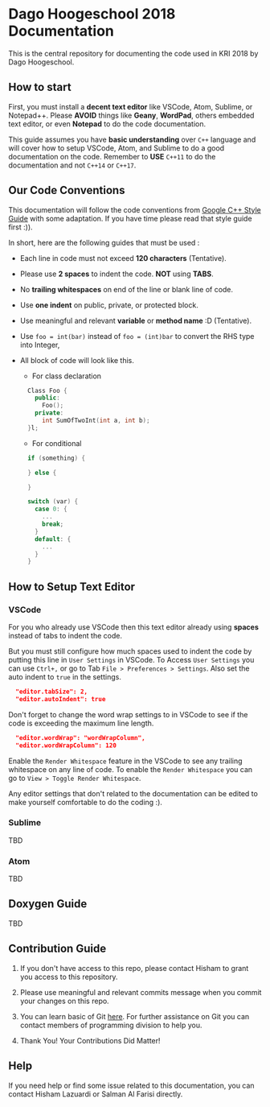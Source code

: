 # Dago Hoogeschool 2018 Documentation

This is the central repository for documenting the code used in KRI 2018 by Dago Hoogeschool.

## How to start

First, you must install a **decent text editor** like VSCode, Atom, Sublime, or Notepad++. Please **AVOID** things like **Geany**, **WordPad**, others embedded text editor, or even **Notepad** to do the code documentation.

This guide assumes you have **basic understanding** over `C++` language and will cover how to setup VSCode, Atom, and Sublime to do a good documentation on the code. Remember to **USE** `C++11` to do the documentation and not `C++14` or `C++17`.

## Our Code Conventions

This documentation will follow the code conventions from [Google C++ Style Guide](https://google.github.io/styleguide/cppguide.html#Line_Length) with some adaptation. If you have time please read that style guide first :)).

In short, here are the following guides that must be used :

* Each line in code must not exceed **120 characters** (Tentative).

* Please use **2 spaces** to indent the code. **NOT** using **TABS**.

* No **trailing whitespaces** on end of the line or blank line of code.

* Use **one indent** on public, private, or protected block.

* Use meaningful and relevant **variable** or **method name** :D (Tentative).

* Use `foo = int(bar)` instead of `foo = (int)bar` to convert the RHS type into Integer,

* All block of code will look like this.

  * For class declaration

  ```c++
    Class Foo {
      public:
        Foo();
      private:
        int SumOfTwoInt(int a, int b);
    }l;
  ```

  * For conditional

  ```c++
    if (something) {

    } else {

    }

    switch (var) {
      case 0: {
        ...
        break;
      }
      default: {
        ...
      }
    }
  ```

## How to Setup Text Editor

### VSCode

For you who already use VSCode then this text editor already using **spaces** instead of tabs to indent the code.

But you must still configure how much spaces used to indent the code by putting this line in `User Settings` in VSCode. To Access `User Settings` you can use `Ctrl+,` or go to Tab `File > Preferences > Settings`. Also set the auto indent to `true` in the settings.

```json
  "editor.tabSize": 2,
  "editor.autoIndent": true
```

Don't forget to change the word wrap settings to in VSCode to see if the code is exceeding the maximum line length.

```json
  "editor.wordWrap": "wordWrapColumn",
  "editor.wordWrapColumn": 120
```

Enable the `Render Whitespace` feature in the VSCode to see any trailing whitespace on any line of code. To enable the `Render Whitespace` you can go to `View > Toggle Render Whitespace`.

Any editor settings that don't related to the documentation can be edited to make yourself comfortable to do the coding :).

### Sublime

TBD

### Atom

TBD

## Doxygen Guide

TBD

## Contribution Guide

1. If you don't have access to this repo, please contact Hisham to grant you access to this repository.

2. Please use meaningful and relevant commits message when you commit your changes on this repo.

3. You can learn basic of Git [here](https://www.atlassian.com/git). For further assistance on Git you can contact members of programming division to help you.

4. Thank You! Your Contributions Did Matter!

## Help

If you need help or find some issue related to this documentation, you can contact Hisham Lazuardi or Salman Al Farisi directly.